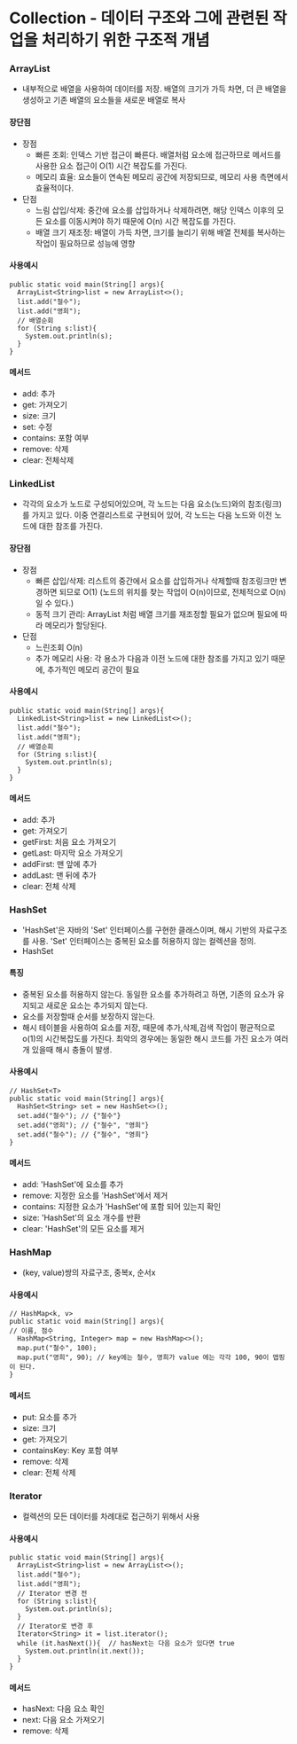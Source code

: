 # Collection - 데이터 구조와 그에 관련된 작업을 처리하기 위한 구조적 개념

### ArrayList

- 내부적으로 배열을 사용하여 데이터를 저장. 배열의 크기가 가득 차면, 더 큰 배열을 생성하고 기존 배열의 요소들을 새로운 배열로 복사

#### 장단점

- 장점
    - 빠른 조회: 인덱스 기반 접근이 빠른다. 배열처럼 요소에 접근하므로 메서드를 사용한 요소 접근이 O(1) 시간 복잡도를 가진다.
    - 메모리 효율: 요소들이 연속된 메모리 공간에 저장되므로, 메모리 사용 측면에서 효율적이다.
- 단점
    - 느림 삽입/삭제: 중간에 요소를 삽입하거나 삭제하려면, 해당 인덱스 이후의 모든 요소를 이동시켜야 하기 때문에 O(n) 시간 복잡도를 가진다.
    - 배열 크기 재조정: 배열이 가득 차면, 크기를 늘리기 위해 배열 전체를 복사하는 작업이 필요하므로 성능에 영향

#### 사용예시

```commandline
public static void main(String[] args){
  ArrayList<String>list = new ArrayList<>();
  list.add("철수");
  list.add("영희");
  // 배열순회
  for (String s:list){
    System.out.println(s);
  }
}
```

#### 메서드

- add: 추가
- get: 가져오기
- size: 크기
- set: 수정
- contains: 포함 여부
- remove: 삭제
- clear: 전체삭제

### LinkedList

- 각각의 요소가 노드로 구성되어있으며, 각 노드는 다음 요소(노드)와의 참조(링크)를 가지고 있다. 이중 연결리스트로 구현되어 있어, 각 노드는 다음 노드와 이전 노드에 대한
  참조를 가진다.

#### 장단점

- 장점
    - 빠른 삽입/삭제: 리스트의 중간에서 요소를 삽입하거나 삭제할때 참조링크만 변경하면 되므로 O(1) (노드의 위치를 찾는 작업이 O(n)이므로, 전체적으로 O(n)일 수
      있다.)
    - 동적 크기 관리: ArrayList 처럼 배열 크기를 재조정할 필요가 없으며 필요에 따라 메모리가 할당된다.
- 단점
    - 느린조회 O(n)
    - 추가 메모리 사용: 각 용소가 다음과 이전 노드에 대한 참조를 가지고 있기 때문에, 추가적인 메모리 공간이 필요

#### 사용예시

```commandline
public static void main(String[] args){
  LinkedList<String>list = new LinkedList<>();
  list.add("철수");
  list.add("영희");
  // 배열순회
  for (String s:list){
    System.out.println(s);
  }
}
```

#### 메서드

- add: 추가
- get: 가져오기
- getFirst: 처음 요소 가져오기
- getLast: 마지막 요소 가져오기
- addFirst: 맨 앞에 추가
- addLast: 맨 뒤에 추가
- clear: 전체 삭제

### HashSet

- 'HashSet'은 자바의 'Set' 인터페이스를 구현한 클래스이며, 해시 기반의 자료구조를 사용.
  'Set' 인터페이스는 중복된 요소를 허용하지 않는 컬렉션을 정의.
- HashSet<T>

#### 특징

- 중복된 요소를 허용하지 않는다. 동일한 요소를 추가하려고 하면, 기존의 요소가 유지되고 새로운 요소는 추가되지 않는다.
- 요소를 저장할때 순서를 보장하지 않는다.
- 해시 테이블을 사용하여 요소를 저장, 때문에 추가,삭제,검색 작업이 평균적으로 o(1)의 시간복잡도를 가진다.
  최악의 경우에는 동일한 해시 코드를 가진 요소가 여러개 있을때 해시 충돌이 발생.

#### 사용예시

```commandline
// HashSet<T>
public static void main(String[] args){
  HashSet<String> set = new HashSet<>();
  set.add("철수"); // {"철수"}
  set.add("영희"); // {"철수", "영희"}
  set.add("철수"); // {"철수", "영희"}
}
```

#### 메서드

- add: 'HashSet'에 요소를 추가
- remove: 지정한 요소를 'HashSet'에서 제거
- contains: 지정한 요소가 'HashSet'에 포함 되어 있는지 확인
- size: 'HashSet'의 요소 개수를 반환
- clear: 'HashSet'의 모든 요소를 제거

### HashMap

- (key, value)쌍의 자료구조, 중복x, 순서x

#### 사용예시

```commandline
// HashMap<k, v>
public static void main(String[] args){
// 이름, 점수
  HashMap<String, Integer> map = new HashMap<>();
  map.put("철수", 100); 
  map.put("영희", 90); // key에는 철수, 영희가 value 에는 각각 100, 90이 맵핑이 된다.
}
```

#### 메서드

- put: 요소를 추가
- size: 크기
- get: 가져오기
- containsKey: Key 포함 여부
- remove: 삭제
- clear: 전체 삭제

### Iterator

- 컬렉션의 모든 데이터를 차례대로 접근하기 위해서 사용

#### 사용예시

```commandline
public static void main(String[] args){
  ArrayList<String>list = new ArrayList<>();
  list.add("철수");
  list.add("영희");
  // Iterator 변경 전
  for (String s:list){
    System.out.println(s);
  }
  // Iterator로 변경 후
  Iterator<String> it = list.iterator();
  while (it.hasNext()){  // hasNext는 다음 요소가 있다면 true
    System.out.println(it.next());
  }
}
```

#### 메서드

- hasNext: 다음 요소 확인
- next: 다음 요소 가져오기
- remove: 삭제